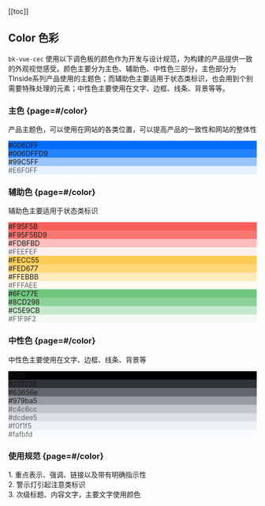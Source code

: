 [[toc]]

## Color 色彩

`bk-vue-cec` 使用以下调色板的颜色作为开发与设计规范，为构建的产品提供一致的外观视觉感受。颜色主要分为主色、辅助色、中性色三部分，主色部分为TInside系列产品使用的主题色；而辅助色主要适用于状态类标识，也会用到个别需要特殊处理的元素；中性色主要使用在文字、边框、线条、背景等等。

### 主色 {page=#/color}
产品主题色，可以使用在网站的各类位置，可以提高产品的一致性和网站的整体性

<div class="color-wrapper">
    <div class="color-item">
        <div class="main-color" style="background-color: #006DFF;"><span>#006DFF</span></div>
        <div class="other-color">
            <div style="background-color: #006DFFD9;"><span>#006DFFD9</span></div>
            <div style="background-color: #99C5FF;"><span>#99C5FF</span></div>
            <div style="background-color: #E6F0FF; color: #63656e;"><span>#E6F0FF</span></div>
        </div>
    </div>
</div>

### 辅助色 {page=#/color}
辅助色主要适用于状态类标识

<div class="color-wrapper">
    <div class="color-item">
        <div class="main-color" style="background-color: #F95F5B;"><span>#F95F5B</span></div>
        <div class="other-color">
            <div style="background-color: #F95F5BD9;"><span>#F95F5BD9</span></div>
            <div style="background-color: #FDBFBD;"><span>#FDBFBD</span></div>
            <div style="background-color: #FEEFEF; color: #63656e;"><span>#FEEFEF</span></div>
        </div>
    </div>
    <div class="color-item">
        <div class="main-color" style="background-color: #FECC55;"><span>#FECC55</span></div>
        <div class="other-color">
            <div style="background-color: #FED677;"><span>#FED677</span></div>
            <div style="background-color: #FFEBBB;"><span>#FFEBBB</span></div>
            <div style="background-color: #FFFAEE; color: #63656e;"><span>#FFFAEE</span></div>
        </div>
    </div>
    <div class="color-item">
        <div class="main-color" style="background-color: #6FC77E;"><span>#6FC77E</span></div>
        <div class="other-color">
            <div style="background-color: #8CD298;"><span>#8CD298</span></div>
            <div style="background-color: #C5E9CB;"><span>#C5E9CB</span></div>
            <div style="background-color: #F1F9F2; color: #63656e;"><span>#F1F9F2</span></div>
        </div>
    </div>
</div>

### 中性色 {page=#/color}
中性色主要使用在文字、边框、线条、背景等

<div class="color-wrapper">
    <div class="color-item">
        <div class="main-color" style="background-color: #000;"><span>#000</span></div>
        <div class="other-color">
            <div style="background-color: #313238;"><span>#313238</span></div>
            <div style="background-color: #63656e;"><span>#63656e</span></div>
            <div style="background-color: #979ba5;"><span>#979ba5</span></div>
        </div>
    </div>
    <div class="color-item">
        <div class="main-color" style="background-color: #c4c6cc; color: #63656e;"><span>#c4c6cc</span></div>
        <div class="other-color">
            <div style="background-color: #dcdee5; color: #63656e;"><span>#dcdee5</span></div>
            <div style="background-color: #f0f1f5; color: #63656e;"><span>#f0f1f5</span></div>
            <div style="background-color: #fafbfd; color: #63656e;"><span>#fafbfd</span></div>
        </div>
    </div>
</div>

### 使用规范 {page=#/color}

<div class="color-spec">
    <div>1. 重点表示、强调、链接以及带有明确指示性</div>
    <div>2. 警示灯引起注意类标识</div>
    <div>3. 次级标题、内容文字，主要文字使用颜色</div>
</div>
